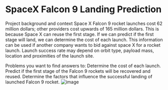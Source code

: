 # SpaceX Falcon 9 Landing Prediction 
Project background and context
Space X Falcon 9 rocket launches cost 62 million dollars; other providers cost upwards of 165 million dollars. This is because Space X can reuse the first stage. If we can predict if the first stage will land, we can determine the cost of each launch. This information can be used if another company wants to bid against space X for a rocket launch. Launch success rate may depend on orbit type, payload mass, location and proximities of the launch site.

Problems you want to find answers to:
Determine the cost of each launch.
Predict if the first stage of the Falcon 9 rockets will be recovered and reused.
Determine the factors that influence the successful landing of launched Falcon 9 rocket.
![image](https://user-images.githubusercontent.com/93517109/216141999-02f16cd2-b3bb-42f8-b67e-545b2273de11.png)
